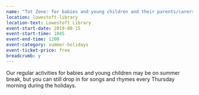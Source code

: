 ```yaml
---
name: "Tot Zone: for babies and young children and their parents/carers"
location: lowestoft-library
location-text: Lowestoft Library
event-start-date: 2019-08-15
event-start-time: 1045
event-end-time: 1200
event-category: summer-holidays
event-ticket-price: free
breadcrumb: y
---
```


Our regular activities for babies and young children may be on summer break, but you can still drop in for songs and rhymes every Thursday morning during the holidays.
